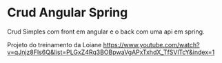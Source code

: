 # Crud Angular Spring

Crud Simples com front em angular e o back com uma api em spring.

Projeto do treinamento da Loiane https://www.youtube.com/watch?v=qJnjz8FIs6Q&list=PLGxZ4Rq3BOBpwaVgAPxTxhdX_TfSVlTcY&index=1
